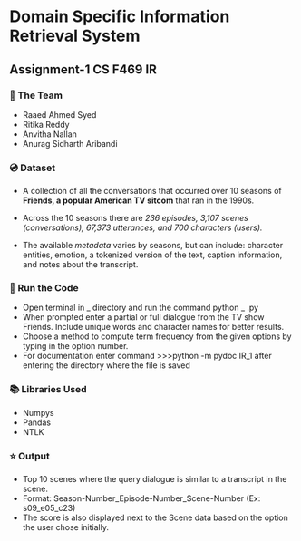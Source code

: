 # Domain Specific Information Retrieval System
## Assignment-1 CS F469 IR

### :busts_in_silhouette: The Team
* Raaed Ahmed Syed
* Ritika Reddy
* Anvitha Nallan
* Anurag Sidharth Aribandi

### :cd: Dataset
* A collection of all the conversations that occurred over 10 seasons of **Friends, a popular American TV sitcom** that ran in the 1990s. 

* Across the 10 seasons there are *236 episodes, 3,107 scenes (conversations), 67,373 utterances, and 700 characters (users).* 

* The available *metadata* varies by seasons, but can include: character entities, emotion, a tokenized version of the text, caption information, and notes about the transcript.

### :key: Run the Code

* Open terminal in _ directory and run the command python _ .py
* When prompted enter a partial or full dialogue from the TV show Friends. Include unique words and character names for better results.
* Choose a method to compute term frequency from the given options by typing in the option number.
* For documentation enter command >>>python -m pydoc IR_1 after entering the directory where the file is saved
  
### :books: Libraries Used
* Numpys
* Pandas
* NTLK

### :star: Output
* Top 10 scenes where the query dialogue is similar to a transcript in the scene.
* Format: Season-Number_Episode-Number_Scene-Number (Ex: s09_e05_c23)
* The score is also displayed next to the Scene data based on the option the user chose initially.

